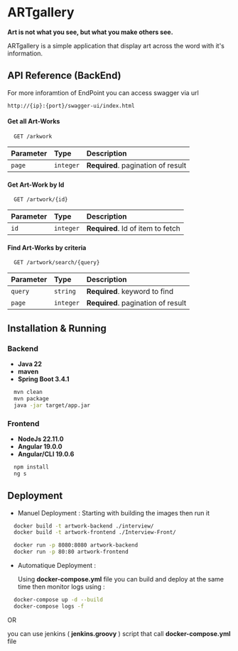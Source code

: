   
  # ARTgallery

**Art is not what you see, but what you make others see.** 

ARTgallery is a simple application that display art across the word with it's information.


## API Reference (BackEnd)

For more inforamtion of EndPoint you can access swagger via url
```
http://{ip}:{port}/swagger-ui/index.html
```

#### Get all Art-Works

```http
  GET /arkwork
```

| Parameter | Type     | Description                |
| :-------- | :------- | :------------------------- |
| `page` | `integer` | **Required**. pagination of result |

#### Get Art-Work by Id

```http
  GET /artwork/{id}
```

| Parameter | Type     | Description                       |
| :-------- | :------- | :-------------------------------- |
| `id`      | `integer` | **Required**. Id of item to fetch |

#### Find Art-Works by criteria

```http
  GET /artwork/search/{query}
```

| Parameter | Type     | Description                       |
| :-------- | :------- | :-------------------------------- |
| `query`      | `string` | **Required**. keyword to find |
| `page`      | `integer` | **Required**. pagination of result |





## Installation & Running

### Backend

* **Java 22**
* **maven**
* **Spring Boot 3.4.1**

```bash
  mvn clean
  mvn package
  java -jar target/app.jar
```
### Frontend

* **NodeJs 22.11.0**
* **Angular 19.0.0**
* **Angular/CLI 19.0.6**

```bash
  npm install
  ng s
```
    
## Deployment

* Manuel Deployment : Starting with building the images then run it


```bash
  docker build -t artwork-backend ./interview/
  docker build -t artwork-frontend ./Interview-Front/

  docker run -p 8080:8080 artwork-backend
  docker run -p 80:80 artwork-frontend
```

* Automatique Deployment : 

  Using **docker-compose.yml** file you can build and deploy at the same time then monitor logs using :

```bash
  docker-compose up -d --build
  docker-compose logs -f
```

OR

  you can use jenkins ( **jenkins.groovy** ) script that call **docker-compose.yml** file